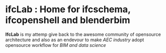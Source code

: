 # ifcLab : Home for ifcschema, ifcopenshell and blenderbim

**IfcLab** is my attemp give back to the awesome community of opensource architecture and also as an endevour to make *AEC industry* adopt opensource workflow for *BIM and data science*
